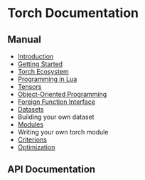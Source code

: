 # Torch Documentation #


## Manual ##
  * [Introduction](intro.md)
  * [Getting Started](getting-started.md)
  * [Torch Ecosystem](ecosystem.md)
  * [Programming in Lua](programming-in-lua.md)
  * [Tensors](tensor.md)
  * [Object-Oriented Programming](oop.md)
  * [Foreign Function Interface](ffi.md)
  * [Datasets](data.md)
   * Building your own dataset 
  * [Modules](module.md)
   * Writing your own torch module 
  * [Criterions](criterion.md)
  * [Optimization](optim.md)

## API Documentation ##

